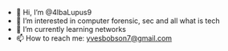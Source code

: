 - 👋 Hi, I’m @4lbaLupus9
- 👀 I’m interested in computer forensic, sec and all what is tech
- 🌱 I’m currently learning networks
- 📫 How to reach me: yvesbobson7@gmail.com

<!---
4lbaLupus9/4lbaLupus9 is a ✨ special ✨ repository because its `README.md` (this file) appears on your GitHub profile.
You can click the Preview link to take a look at your changes.
--->
